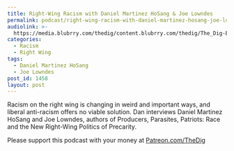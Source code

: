 ```yaml
---
title: Right-Wing Racism with Daniel Martinez HoSang & Joe Lowndes
permalink: podcast/right-wing-racism-with-daniel-martinez-hosang-joe-lowndes/
audiolink: >-
  https://media.blubrry.com/thedig/content.blubrry.com/thedig/The_Dig-EP_239-HoSangLowndes.mp3
categories:
  - Racism
  - Right Wing
tags:
  - Daniel Martinez HoSang
  - Joe Lowndes
post_id: 1458
layout: post
---
```


Racism on the right wing is changing in weird and important ways, and liberal anti-racism offers no viable solution. Dan interviews Daniel Martinez HoSang and Joe Lowndes, authors of
Producers, Parasites, Patriots: Race and the New Right-Wing Politics of Precarity.

Please support this podcast with your money at
[Patreon.com/TheDig](https://patreon.com/TheDig)
